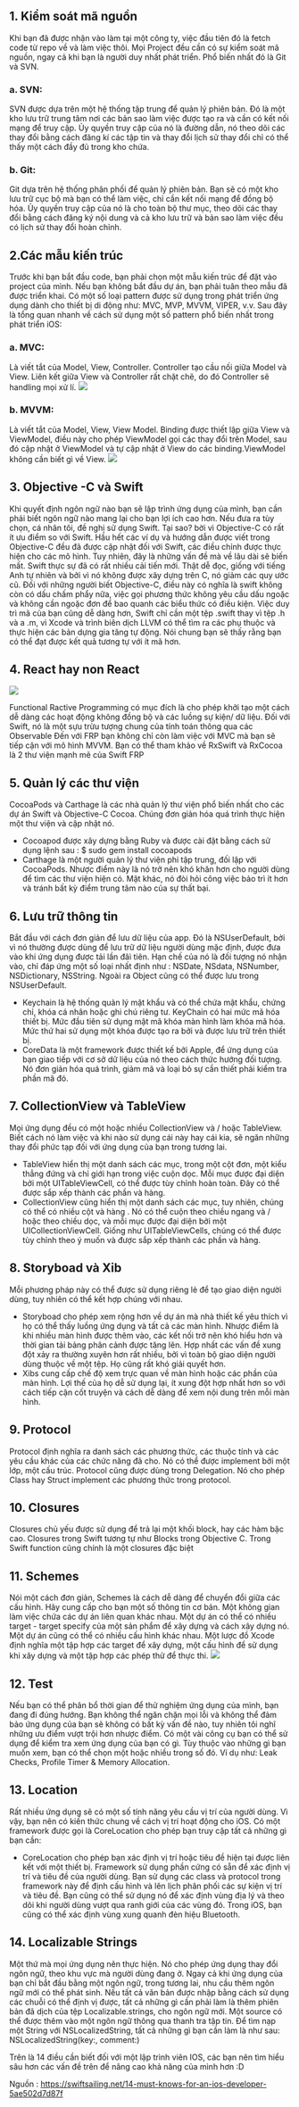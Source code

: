 ## 1. Kiểm soát mã nguồn
Khi bạn đã được nhận vào làm tại một công ty, việc đầu tiên đó là fetch code từ repo về và làm việc thôi. 
Mọi Project đều cần có sự kiểm soát mã nguồn, ngay cả khi bạn là người duy nhất phát triển. Phổ biến nhất đó là Git và SVN.
### a. SVN: 
SVN được dựa trên một hệ thống tập trung để quản lý phiên bản. Đó là một kho lưu trữ trung tâm nơi các bản sao làm việc được tạo ra và cần có kết nối mạng để truy cập. Ủy quyền truy cập của nó là đường dẫn, nó theo dõi các thay đổi bằng cách đăng kí các tập tin và thay đổi lịch sử thay đổi chỉ có thể thấy một cách đầy đủ trong kho chứa.
### b. Git:
Git dựa trên hệ thống phân phối để quản lý phiên bản. Bạn sẽ có một kho lưu trữ cục bộ mà bạn có thể làm việc, chỉ cần kết nối mạng để đồng bộ hóa. Ủy quyền truy cập của nó là cho toàn bộ thư mục, theo dõi các thay đổi bằng cách đăng ký nội dung và cả kho lưu trữ và bản sao làm việc đều có lịch sử thay đổi hoàn chỉnh.
## 2.Các mẫu kiến trúc
Trước khi bạn bắt đầu code, bạn phải chọn một mẫu kiến trúc để đặt vào project của mình. Nếu bạn không bắt đầu dự án, bạn phải tuân theo mẫu đã được triển khai.
Có một số loại pattern được sử dụng trong phát triển ứng dụng dành cho thiết bị di động như: MVC, MVP, MVVM, VIPER, v.v. Sau đây là tổng quan nhanh về cách sử dụng một số pattern phổ biến nhất trong phát triển iOS:
### a. MVC:
Là viết tắt của Model, View, Controller. Controller tạo cầu nối giữa Model và View. Liên kết giữa View và Controller rất chặt chẽ, do đó Controller sẽ handling mọi xử lí. 
<img class="progressiveMedia-image js-progressiveMedia-image" data-src="https://cdn-images-1.medium.com/max/1200/1*dLNPhFL6k2MFJBAm9g24UA.png" src="https://cdn-images-1.medium.com/max/1200/1*dLNPhFL6k2MFJBAm9g24UA.png">
### b. MVVM:
Là viết tắt của Model, View, View Model. Binding được thiết lập giữa View và ViewModel, điều này cho phép ViewModel gọi các thay đổi trên Model, sau đó cập nhật ở ViewModel và tự cập nhật ở View do các binding.ViewModel không cần biết gì về View.
<img class="progressiveMedia-image js-progressiveMedia-image" data-src="https://cdn-images-1.medium.com/max/1200/1*E1TC8beTXLlgVHO29wJTpA.png" src="https://cdn-images-1.medium.com/max/1200/1*E1TC8beTXLlgVHO29wJTpA.png">
## 3. Objective -C và Swift
Khi quyết định ngôn ngữ nào bạn sẽ lập trình ứng dụng của mình, bạn cần phải biết ngôn ngữ nào mang lại cho bạn lợi ích cao hơn. Nếu đưa ra tùy chọn, cá nhân tôi, đề nghị sử dụng Swift. Tại sao? bời vì Objective-C có rất ít ưu điểm so với Swift. Hầu hết các ví dụ và hướng dẫn được viết trong Objective-C đều đã được cập nhật đối với Swift, các điều chỉnh được thực hiện cho các mô hình. Tuy nhiên, đây là những vấn đề mà về lâu dài sẽ biến mất.
Swift thực sự đã có rất nhiều cải tiến mới. Thật dễ đọc, giống với tiếng Anh tự nhiên và bởi vì nó không được xây dựng trên C, nó giảm các quy ước cũ. Đối với những người biết Objective-C, điều này có nghĩa là swift không còn có dấu chấm phẩy nữa, việc gọi phương thức không yêu cầu dấu ngoặc và không cần ngoặc đơn để bao quanh các biểu thức có điều kiện. Việc duy trì mã của bạn cũng dễ dàng hơn, Swift chỉ cần một tệp .swift thay vì tệp .h và a .m, vì Xcode và trình biên dịch LLVM có thể tìm ra các phụ thuộc và thực hiện các bản dựng gia tăng tự động. Nói chung bạn sẽ thấy rằng bạn có thể đạt được kết quả tương tự với ít mã hơn.
## 4. React hay non React
<img class="progressiveMedia-image js-progressiveMedia-image" data-src="https://cdn-images-1.medium.com/max/1200/1*pXx4SEZ7TExz5uCi2soXhw.gif" src="https://cdn-images-1.medium.com/max/1200/1*pXx4SEZ7TExz5uCi2soXhw.gif">

Functional Ractive Programming có mục đích là cho phép khởi tạo một cách dễ dàng các hoạt động không đồng bộ và các luồng sự kiện/ dữ liệu. Đối với Swift, nó là một sựu trừu tượng chung của tính toán thông qua các Observable
Đến với FRP bạn không chỉ còn làm việc với MVC mà bạn sẽ tiếp cận với mô hình MVVM. Bạn có thể tham khảo về RxSwift và RxCocoa là 2 thư viện mạnh mẽ của Swift FRP
##  5. Quản lý các thư viện
CocoaPods và Carthage là các nhà quản lý thư viện phổ biến nhất cho các dự án Swift và Objective-C Cocoa. Chúng đơn giản hóa quá trình thực hiện một thư viện và cập nhật nó.
 + Cocoapod được xây dựng bằng Ruby và được cài đặt bằng cách sử dụng lệnh sau : 
$ sudo gem install cocoapods
 + Carthage là một người quản lý thư viện phi tập trung, đối lập với CocoaPods. Nhược điểm này là nó trở nên khó khăn hơn cho người dùng để tìm các thư viện hiện có. Mặt khác, nó đòi hỏi công việc bảo trì ít hơn và tránh bất kỳ điểm trung tâm nào của sự thất bại.
## 6. Lưu trữ thông tin
Bắt đầu với cách đơn giản để lưu dữ liệu của app. Đó là NSUserDefault, bởi vì nó thường được dùng để lưu trữ dữ liệu người dùng mặc định, được đưa vào khi ứng dụng được tải lần đâì tiên. Hạn chế của nó là đối tượng nó nhận vào, chỉ đáp ứng một số loại nhất định như : NSDate, NSdata, NSNumber, NSDictionary, NSString. Ngoài ra Object cũng có thể được lưu trong NSUserDefault.
 + Keychain là hệ thống quản lý mật khẩu và có thể chứa mật khẩu, chứng chỉ, khóa cá nhân hoặc ghi chú riêng tư. KeyChain có hai mức mã hóa thiết bị. Mức đầu tiên sử dụng mật mã khóa màn hình làm khóa mã hóa. Mức thứ hai sử dụng một khóa được tạo ra bởi và được lưu trữ trên thiết bị.
 + CoreData là một framework được thiết kế bởi Apple, để ứng dụng của bạn giao tiếp với cơ sở dữ liệu của nó theo cách thức hướng đối tượng. Nó đơn giản hóa quá trình, giảm mã và loại bỏ sự cần thiết phải kiểm tra phần mã đó.
## 7. CollectionView và TableView
Mọi ứng dụng đều có một hoặc nhiều CollectionView và / hoặc TableView. Biết cách nó làm việc và khi nào sử dụng cái này hay cái kia, sẽ ngăn những thay đổi phức tạp đối với ứng dụng của bạn trong tương lai.
 + TableView hiển thị một danh sách các mục, trong một cột đơn, một kiểu thẳng đứng và chỉ giới hạn trong việc cuộn dọc. Mỗi mục được đại diện bởi một UITableViewCell, có thể được tùy chỉnh hoàn toàn. Đây có thể được sắp xếp thành các phần và hàng.
 + CollectionView cũng hiển thị một danh sách các mục, tuy nhiên, chúng có thể có nhiều cột và hàng . Nó có thể cuộn theo chiều ngang và / hoặc theo chiều dọc, và mỗi mục được đại diện bởi một UICollectionViewCell. Giống như UITableViewCells, chúng có thể được tùy chỉnh theo ý muốn và được sắp xếp thành các phần và hàng.
## 8. Storyboad và Xib
Mỗi phương pháp này có thể được sử dụng riêng lẻ để tạo giao diện người dùng, tuy nhiên có thể kết hợp chúng với nhau.
 + Storyboad cho phép xem rộng hơn về dự án mà nhà thiết kế yêu thích vì họ có thể thấy luồng ứng dụng và tất cả các màn hình. Nhược điểm là khi nhiều màn hình được thêm vào, các kết nối trở nên khó hiểu hơn và thời gian tải bảng phân cảnh được tăng lên. Hợp nhất các vấn đề xung đột xảy ra thường xuyên hơn rất nhiều, bởi vì toàn bộ giao diện người dùng thuộc về một tệp. Họ cũng rất khó giải quyết hơn.
 + Xibs cung cấp chế độ xem trực quan về màn hình hoặc các phần của màn hình. Lợi thế của họ dễ sử dụng lại, ít xung đột hợp nhất hơn so với cách tiếp cận cốt truyện và cách dễ dàng để xem nội dung trên mỗi màn hình.
## 9. Protocol
Protocol định nghĩa ra danh sách các phương thức, các thuộc tính và các yêu cầu khác của các chức năng đã cho. Nó có thể được implement bởi một lớp, một cấu trúc. 
Protocol cũng được dùng trong Delegation. Nó cho phép Class hay Struct implement các phương thức trong protocol.
## 10. Closures
Closures chủ yếu được sử dụng để trả lại một khối block, hay các hàm bậc cao. 
Closures trong Swift tương tự như Blocks trong Objective C.
Trong Swift function cũng chính là một closures đặc biệt
## 11. Schemes
Nói một cách đơn giản, Schemes là cách dễ dàng để chuyển đổi giữa các cấu hình. Hãy cung cấp cho bạn một số thông tin cơ bản. Một không gian làm việc chứa các dự án liên quan khác nhau. Một dự án có thể có nhiều target - target specify của một sản phẩm để xây dựng và cách xây dựng nó. Một dự án cũng có thể có nhiều cấu hình khác nhau. Một lược đồ Xcode định nghĩa một tập hợp các target để xây dựng, một cấu hình để sử dụng khi xây dựng và một tập hợp các phép thử để thực thi.
<img class="progressiveMedia-image js-progressiveMedia-image" data-src="https://cdn-images-1.medium.com/max/1200/1*eW_7GjRt-gmV1XoBB2BhlA.png" src="https://cdn-images-1.medium.com/max/1200/1*eW_7GjRt-gmV1XoBB2BhlA.png">

## 12. Test
Nếu bạn có thể phân bổ thời gian để thử nghiệm ứng dụng của mình, bạn đang đi đúng hướng. Bạn không thể ngăn chặn mọi lỗi và không thể đảm bảo ứng dụng của bạn sẽ không có bất kỳ vấn đề nào, tuy nhiên tôi nghĩ những ưu điểm vượt trội hơn nhược điểm.
Có một vài công cụ bạn có thể sử dụng để kiểm tra xem ứng dụng của bạn có gì. Tùy thuộc vào những gì bạn muốn xem, bạn có thể chọn một hoặc nhiều trong số đó. Ví dụ như: Leak Checks, Profile Timer & Memory Allocation.
## 13. Location
Rất nhiều ứng dụng sẽ có một số tính năng yêu cầu vị trí của người dùng. Vì vậy, bạn nên có kiến thức chung về cách vị trí hoạt động cho iOS. 
Có một framework được gọi là CoreLocation cho phép bạn truy cập tất cả những gì bạn cần:
+ CoreLocation cho phép bạn xác định vị trí hoặc tiêu đề hiện tại được liên kết với một thiết bị. Framework sử dụng phần cứng có sẵn để xác định vị trí và tiêu đề của người dùng. Bạn sử dụng các class và protocol trong framework này để định cấu hình và lên lịch phân phối các sự kiện vị trí và tiêu đề. Bạn cũng có thể sử dụng nó để xác định vùng địa lý và theo dõi khi người dùng vượt qua ranh giới của các vùng đó. Trong iOS, bạn cũng có thể xác định vùng xung quanh đèn hiệu Bluetooth.
## 14. Localizable Strings
Một  thứ mà mọi ứng dụng nên thực hiện. Nó cho phép ứng dụng thay đổi ngôn ngữ, theo khu vực mà người dùng đang ở. Ngay cả khi ứng dụng của bạn chỉ bắt đầu bằng một ngôn ngữ, trong tương lai, nhu cầu thêm ngôn ngữ mới có thể phát sinh. Nếu tất cả văn bản được nhập bằng cách sử dụng các chuỗi có thể định vị được, tất cả những gì cần phải làm là thêm phiên bản đã dịch của tệp Localizable.strings, cho ngôn ngữ mới.
Một source có thể được thêm vào một ngôn ngữ thông qua thanh tra tập tin. Để tìm nạp một String với NSLocalizedString, tất cả những gì bạn cần làm là như sau: NSLocalizedString(key:, comment:)

Trên là 14 điều cần biết đối với một lập trình viên IOS, các bạn nên tìm hiểu sâu hơn các vấn đề trên để nâng cao khả năng của mình hơn :D 

Nguồn : https://swiftsailing.net/14-must-knows-for-an-ios-developer-5ae502d7d87f